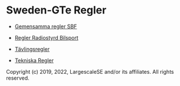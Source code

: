 # Sweden-GTe Regler
- [Gemensamma regler SBF](https://www.sbf.se/Regler/)
- [Regler Radiostyrd Bilsport](https://www.sbf.se/Regler/Radiostyrdbilsport/)

- [Tävlingsregler ](docs/Tavlingsregler.md)
- [Tekniska Regler ](docs/Tekniska-Regler.md)

Copyright (c) 2019, 2022, LargescaleSE and/or its affiliates. All rights reserved.
